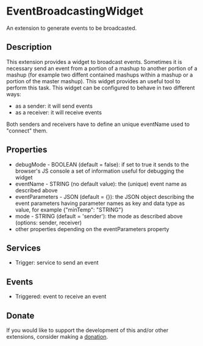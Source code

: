 # EventBroadcastingWidget
An extension to generate events to be broadcasted.

## Description
This extension provides a widget to broadcast events. Sometimes it is necessary send an event from a portion of a mashup to another portion of a mashup (for example two diffent contained mashups within a mashup or a portion of the master mashup). This widget provides an useful tool to perform this task.
This widget can be configured to behave in two different ways:
- as a sender: it will send events
- as a receiver: it will receive events

Both senders and receivers have to define an unique eventName used to "connect" them.

## Properties
- debugMode - BOOLEAN (default = false): if set to true it sends to the browser's JS console a set of information useful for debugging the widget
- eventName - STRING (no default value): the (unique) event name as described above
- eventParameters - JSON (default = {}): the JSON object describing the event parameters having parameter names as key and data type as value, for example {"minTemp": "STRING"}
- mode - STRING (default = 'sender'): the mode as described above (options: sender, receiver)
- other properties depending on the eventParameters property

## Services
- Trigger: service to send an event

## Events
- Triggered: event to receive an event

## Donate
If you would like to support the development of this and/or other extensions, consider making a [donation](https://www.paypal.com/donate/?business=HCDX9BAEYDF4C&no_recurring=0&currency_code=EUR).

